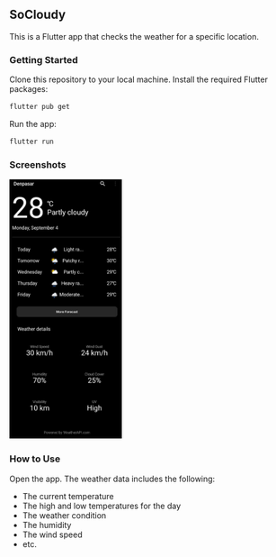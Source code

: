## SoCloudy
This is a Flutter app that checks the weather for a specific location.

### Getting Started
Clone this repository to your local machine. Install the required Flutter packages:
```sh
flutter pub get
```
Run the app:
```sh
flutter run
```

### Screenshots
<img src="https://github.com/BagoesPantera/socloudy/blob/main/screenshots/socloudyss.jpg?raw=true" alt="app screenshot" width="200"/>

### How to Use
Open the app. The weather data includes the following:

* The current temperature
* The high and low temperatures for the day
* The weather condition
* The humidity
* The wind speed
* etc.